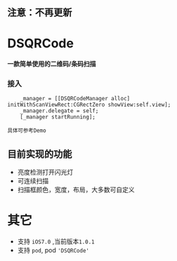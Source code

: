 ## 注意：不再更新

# DSQRCode

#### 一款简单使用的二维码/条码扫描


### 接入
```
    _manager = [[DSQRCodeManager alloc] initWithScanViewRect:CGRectZero showView:self.view];
    _manager.delegate = self;
    [_manager startRunning];

具体可参考Demo
```

## 目前实现的功能
* 亮度检测打开闪光灯
* 可连续扫描
* 扫描框颜色，宽度，布局，大多数可自定义



# 其它
* 支持 `iOS7.0` ,当前版本`1.0.1`
* 支持 `pod`,  pod   `'DSQRCode'`


